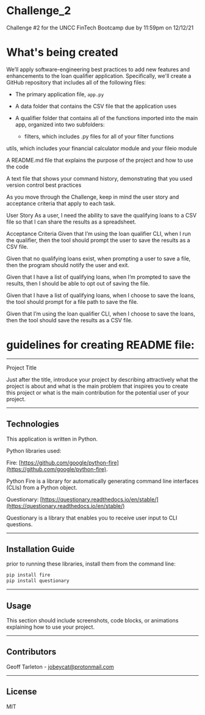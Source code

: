# Challenge_2
Challenge #2 for the UNCC FinTech Bootcamp due by 11:59pm on 12/12/21

# What's being created
We’ll apply software-engineering best practices to add new features and enhancements to the loan qualifier application. Specifically, we'll create a GitHub repository that includes all of the following files:

- The primary application file, `app.py`

- A data folder that contains the CSV file that the application uses

- A qualifier folder that contains all of the functions imported into the main app, organized into two subfolders:

  - filters, which includes .py files for all of your filter functions

utils, which includes your financial calculator module and your fileio module

A README.md file that explains the purpose of the project and how to use the code

A text file that shows your command history, demonstrating that you used version control best practices

As you move through the Challenge, keep in mind the user story and acceptance criteria that apply to each task.

User Story
As a user, I need the ability to save the qualifying loans to a CSV file so that I can share the results as a spreadsheet.

Acceptance Criteria
Given that I’m using the loan qualifier CLI, when I run the qualifier, then the tool should prompt the user to save the results as a CSV file.

Given that no qualifying loans exist, when prompting a user to save a file, then the program should notify the user and exit.

Given that I have a list of qualifying loans, when I’m prompted to save the results, then I should be able to opt out of saving the file.

Given that I have a list of qualifying loans, when I choose to save the loans, the tool should prompt for a file path to save the file.

Given that I’m using the loan qualifier CLI, when I choose to save the loans, then the tool should save the results as a CSV file.
# guidelines for creating README file:
---
 Project Title

Just after the title, introduce your project by describing attractively what the project is about and what is the main problem that inspires you to create this project or what is the main contribution for the potential user of your project.

---

## Technologies

This application is written in Python.

Python libraries used:

Fire: [https://github.com/google/python-fire](https://github.com/google/python-fire).

Python Fire is a library for automatically generating command line interfaces (CLIs) from a Python object.

Questionary: [https://questionary.readthedocs.io/en/stable/](https://questionary.readthedocs.io/en/stable/)

Questionary is a library that enables you to receive user input to CLI questions.



---

## Installation Guide

prior to running these libraries, install them from the command line:
```python
pip install fire
pip install questionary
```

---

## Usage

This section should include screenshots, code blocks, or animations explaining how to use your project.

---

## Contributors

Geoff Tarleton - jobeycat@protonmail.com

---

## License

MIT
